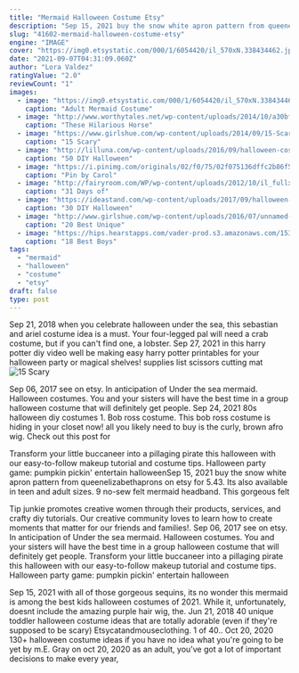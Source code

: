 ```yaml
---
title: "Mermaid Halloween Costume Etsy"
description: "Sep 15, 2021 buy the snow white apron pattern from queenelizabethaprons on etsy for 5.43. Its also available in teen and adult sizes. 9 no-sew felt mermaid headband. This gorgeous felt"
slug: "41602-mermaid-halloween-costume-etsy"
engine: "IMAGE"
cover: "https://img0.etsystatic.com/000/1/6054420/il_570xN.338434462.jpg"
date: "2021-09-07T04:31:09.060Z"
author: "Lora Valdez"
ratingValue: "2.0"
reviewCount: "1"
images:
  - image: "https://img0.etsystatic.com/000/1/6054420/il_570xN.338434462.jpg"
    caption: "Adult Mermaid Costume"
  - image: "http://www.worthytales.net/wp-content/uploads/2014/10/a30bf8201cdcfaaaec229d883785e1d3-600x613.jpg"
    caption: "These Hilarious Horse"
  - image: "https://www.girlshue.com/wp-content/uploads/2014/09/15-Scary-Halloween-Costume-Ideas-For-Girls-Women-2014-10.jpg"
    caption: "15 Scary"
  - image: "http://lilluna.com/wp-content/uploads/2016/09/halloween-costume-kids-13.jpg"
    caption: "50 DIY Halloween"
  - image: "https://i.pinimg.com/originals/02/f0/75/02f075136dffc2b86f51405461c9f126.jpg"
    caption: "Pin by Carol"
  - image: "http://fairyroom.com/WP/wp-content/uploads/2012/10/il_fullxfull.376043815_6y41.jpeg"
    caption: "31 Days of"
  - image: "https://ideastand.com/wp-content/uploads/2017/09/halloween-costumes-diy/30-halloween-costumes-diy-ideas-tutorials.jpg"
    caption: "30 DIY Halloween"
  - image: "http://www.girlshue.com/wp-content/uploads/2016/07/unnamed-file-3212.jpg"
    caption: "20 Best Unique"
  - image: "https://hips.hearstapps.com/vader-prod.s3.amazonaws.com/1533578830-boys-halloween-costumes-spiderman-1533578812.jpg?crop=0.878xw:0.878xh;0.0798xw,0.0749xh&resize=480:*"
    caption: "18 Best Boys"
tags:
  - "mermaid"
  - "halloween"
  - "costume"
  - "etsy"
draft: false
type: post
---
```


Sep 21, 2018 when you celebrate halloween under the sea, this sebastian and ariel costume idea is a must. Your four-legged pal will need a crab costume, but if you can't find one, a lobster. Sep 27, 2021 in this harry potter diy video well be making easy harry potter printables for your halloween party or magical shelves!  supplies list scissors  cutting mat
![15 Scary](https://www.girlshue.com/wp-content/uploads/2014/09/15-Scary-Halloween-Costume-Ideas-For-Girls-Women-2014-10.jpg "15 Scary")

Sep 06, 2017 see on etsy. In anticipation of  Under the sea mermaid. Halloween costumes. You and your sisters will have the best time in a group halloween costume that will definitely get people. Sep 24, 2021 80s halloween diy costumes 1. Bob ross costume. This bob ross costume is hiding in your closet now! all you likely need to buy is the curly, brown afro wig. Check out this post for
<!--inArticleAds-->

<!--galleryOne-->

Transform your little buccaneer into a pillaging pirate this halloween with our easy-to-follow makeup tutorial and costume tips. Halloween party game: pumpkin pickin' entertain halloweenSep 15, 2021 buy the snow white apron pattern from queenelizabethaprons on etsy for 5.43. Its also available in teen and adult sizes. 9 no-sew felt mermaid headband. This gorgeous felt
<!--inArticleAds-->

<!--galleryTwo-->

Tip junkie promotes creative women through their products, services, and crafty diy tutorials. Our creative community loves to learn how to create moments that matter for our friends and families!. Sep 06, 2017 see on etsy. In anticipation of  Under the sea mermaid. Halloween costumes. You and your sisters will have the best time in a group halloween costume that will definitely get people. Transform your little buccaneer into a pillaging pirate this halloween with our easy-to-follow makeup tutorial and costume tips. Halloween party game: pumpkin pickin' entertain halloween
<!--galleryThree-->

Sep 15, 2021 with all of those gorgeous sequins, its no wonder this mermaid is among the best kids halloween costumes of 2021. While it, unfortunately, doesnt include the amazing purple hair wig, the. Jun 21, 2018 40 unique toddler halloween costume ideas that are totally adorable (even if they're supposed to be scary)  Etsycatandmouseclothing. 1 of 40.. Oct 20, 2020 130+ halloween costume ideas if you have no idea what you're going to be yet by m.E. Gray on oct 20, 2020 as an adult, you've got a lot of important decisions to make every year,